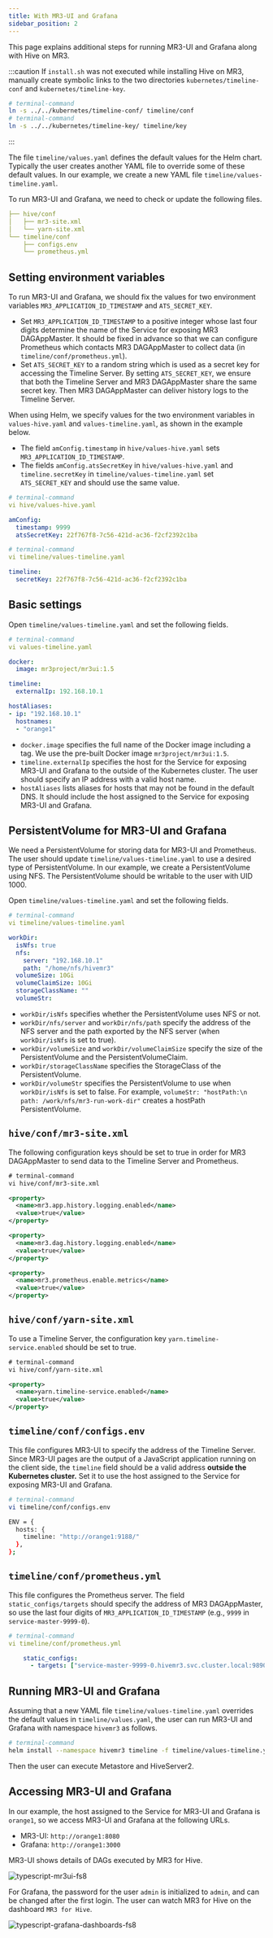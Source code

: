 ```yaml
---
title: With MR3-UI and Grafana
sidebar_position: 2
---
```


This page explains additional steps for running MR3-UI and Grafana along with Hive on MR3.

:::caution
If `install.sh` was not executed while installing Hive on MR3,
manually create symbolic links to the two directories `kubernetes/timeline-conf` and `kubernetes/timeline-key`.

```sh
# terminal-command
ln -s ../../kubernetes/timeline-conf/ timeline/conf
# terminal-command
ln -s ../../kubernetes/timeline-key/ timeline/key
```
:::

The file `timeline/values.yaml` defines the default values for the Helm chart.
Typically the user creates another YAML file to override some of these default values.
In our example, we create a new YAML file `timeline/values-timeline.yaml`.

To run MR3-UI and Grafana, we need to check or update the following files.

```yaml
├── hive/conf
│   ├── mr3-site.xml
│   └── yarn-site.xml
└── timeline/conf
    ├── configs.env
    └── prometheus.yml
```

## Setting environment variables

To run MR3-UI and Grafana, we should fix the values for two environment variables
`MR3_APPLICATION_ID_TIMESTAMP` and `ATS_SECRET_KEY`.

* Set `MR3_APPLICATION_ID_TIMESTAMP` to a positive integer
whose last four digits determine the name of the Service for exposing MR3 DAGAppMaster.
It should be fixed in advance
so that we can configure Prometheus which contacts MR3 DAGAppMaster to collect data (in `timeline/conf/prometheus.yml`).
* Set `ATS_SECRET_KEY` to a random string
which is used as a secret key for accessing the Timeline Server.
By setting `ATS_SECRET_KEY`,
we ensure that both the Timeline Server and MR3 DAGAppMaster share the same secret key.
Then MR3 DAGAppMaster can deliver history logs to the Timeline Server.

When using Helm,
we specify values for the two environment variables in `values-hive.yaml` and `values-timeline.yaml`,
as shown in the example below.

* The field `amConfig.timestamp` in `hive/values-hive.yaml` sets `MR3_APPLICATION_ID_TIMESTAMP`.
* The fields `amConfig.atsSecretKey` in `hive/values-hive.yaml` and `timeline.secretKey` in `timeline/values-timeline.yaml`
set `ATS_SECRET_KEY` and should use the same value.

```yaml
# terminal-command
vi hive/values-hive.yaml

amConfig:
  timestamp: 9999
  atsSecretKey: 22f767f8-7c56-421d-ac36-f2cf2392c1ba
```

```yaml
# terminal-command
vi timeline/values-timeline.yaml

timeline:
  secretKey: 22f767f8-7c56-421d-ac36-f2cf2392c1ba
```

## Basic settings

Open `timeline/values-timeline.yaml` and set the following fields. 

```yaml
# terminal-command
vi values-timeline.yaml

docker:
  image: mr3project/mr3ui:1.5

timeline:
  externalIp: 192.168.10.1

hostAliases:
- ip: "192.168.10.1"
  hostnames:
  - "orange1"
```

* `docker.image` specifies the full name of the Docker image including a tag.
We use the pre-built Docker image `mr3project/mr3ui:1.5`.
* `timeline.externalIp` specifies the host for the Service for exposing MR3-UI and Grafana to the outside of the Kubernetes cluster.
The user should specify an IP address with a valid host name.
* `hostAliases` lists aliases for hosts that may not be found in the default DNS.
It should include the host assigned to the Service for exposing MR3-UI and Grafana.

## PersistentVolume for MR3-UI and Grafana

We need a PersistentVolume for storing data for MR3-UI and Prometheus.
The user should update `timeline/values-timeline.yaml` to use a desired type of PersistentVolume.
In our example, we create a PersistentVolume using NFS.
The PersistentVolume should be writable to the user with UID 1000.

Open `timeline/values-timeline.yaml` and set the following fields. 

```yaml
# terminal-command
vi timeline/values-timeline.yaml

workDir:
  isNfs: true
  nfs:
    server: "192.168.10.1"
    path: "/home/nfs/hivemr3"
  volumeSize: 10Gi
  volumeClaimSize: 10Gi
  storageClassName: ""
  volumeStr:
```

* `workDir/isNfs` specifies whether the PersistentVolume uses NFS or not.
* `workDir/nfs/server` and `workDir/nfs/path` specify the address of the NFS server and the path exported by the NFS server (when `workDir/isNfs` is set to true).
* `workDir/volumeSize` and `workDir/volumeClaimSize` specify the size of the PersistentVolume and the PersistentVolumeClaim.
* `workDir/storageClassName` specifies the StorageClass of the PersistentVolume.
* `workDir/volumeStr` specifies the PersistentVolume to use when `workDir/isNfs` is set to false. For example, `volumeStr: "hostPath:\n  path: /work/nfs/mr3-run-work-dir"` creates a hostPath PersistentVolume.

## `hive/conf/mr3-site.xml`

The following configuration keys should be set to true
in order for MR3 DAGAppMaster to send data to the Timeline Server and Prometheus.

```xml
# terminal-command
vi hive/conf/mr3-site.xml

<property>
  <name>mr3.app.history.logging.enabled</name>
  <value>true</value>
</property>

<property>
  <name>mr3.dag.history.logging.enabled</name>
  <value>true</value>
</property>

<property>
  <name>mr3.prometheus.enable.metrics</name>
  <value>true</value>
</property>
```

## `hive/conf/yarn-site.xml`

To use a Timeline Server,
the configuration key `yarn.timeline-service.enabled` should be set to true.

```xml
# terminal-command
vi hive/conf/yarn-site.xml

<property>
  <name>yarn.timeline-service.enabled</name>
  <value>true</value>
</property>
```

## `timeline/conf/configs.env`

This file configures MR3-UI to specify the address of the Timeline Server.
Since MR3-UI pages are the output of a JavaScript application running on the client side,
the `timeline` field should be a valid address **outside the Kubernetes cluster.**
Set it to use the host assigned to the Service for exposing MR3-UI and Grafana.

```sh
# terminal-command
vi timeline/conf/configs.env

ENV = {
  hosts: {
    timeline: "http://orange1:9188/"
  },
};
```

## `timeline/conf/prometheus.yml`

This file configures the Prometheus server.
The field `static_configs/targets` should specify the address of MR3 DAGAppMaster,
so use the last four digits of `MR3_APPLICATION_ID_TIMESTAMP`
(e.g., `9999` in `service-master-9999-0`).

```yaml
# terminal-command
vi timeline/conf/prometheus.yml

    static_configs:
      - targets: ["service-master-9999-0.hivemr3.svc.cluster.local:9890", "service-master-9999-0.hivemr3.svc.cluster.local:9890"]
```

## Running MR3-UI and Grafana

Assuming that 
a new YAML file `timeline/values-timeline.yaml` overrides the default values in `timeline/values.yaml`, 
the user can run MR3-UI and Grafana with namespace `hivemr3` as follows.

```sh
# terminal-command
helm install --namespace hivemr3 timeline -f timeline/values-timeline.yaml
```

Then the user can execute Metastore and HiveServer2.

## Accessing MR3-UI and Grafana

In our example,
the host assigned to the Service for MR3-UI and Grafana is `orange1`,
so we access MR3-UI and Grafana at the following URLs.

* MR3-UI: `http://orange1:8080`
* Grafana: `http://orange1:3000`

MR3-UI shows details of DAGs executed by MR3 for Hive.

![typescript-mr3ui-fs8](/quickstart/typescript-mr3ui-fs8.png)

For Grafana,
the password for the user `admin` is initialized to `admin`,
and can be changed after the first login.
The user can watch MR3 for Hive on the dashboard `MR3 for Hive`.

![typescript-grafana-dashboards-fs8](/quickstart/typescript-grafana-dashboards-fs8.png)

